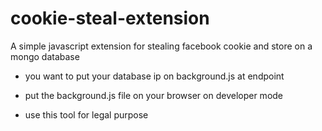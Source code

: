 # cookie-steal-extension
A simple javascript extension for stealing facebook cookie and store on a mongo database

- you want to put your database ip on background.js at endpoint

- put the background.js file on your browser on developer mode

- use this tool for legal purpose